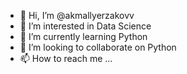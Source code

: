 - 👋 Hi, I’m @akmallyerzakovv
- 👀 I’m interested in Data Science
- 🌱 I’m currently learning Python
- 💞️ I’m looking to collaborate on Python
- 📫 How to reach me ...

<!---
akmallyerzakovv/akmallyerzakovv is a ✨ special ✨ repository because its `README.md` (this file) appears on your GitHub profile.
You can click the Preview link to take a look at your changes.
--->
